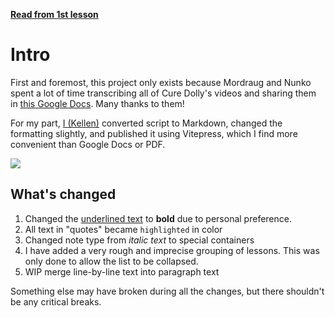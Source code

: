 **[Read from 1st lesson
](https://kellenok.github.io/cure-script/1-the-basic-types-of-sentences.html)**

# Intro

First and foremost, this project only exists because Mordraug and Nunko spent a lot of time transcribing all of Cure Dolly's videos and sharing them in [this Google Docs](https://docs.google.com/document/d/1XpuXerkGU8waJ4DPDNJA4bGeqOvM-csXjTe57iHARHc/). Many thanks to them!

For my part, [I (Kellen)](https://bento.me/kln) converted script to Markdown, changed the formatting slightly, and published it using Vitepress, which I find more convenient than Google Docs or PDF.

<img src="https://i.imgur.com/YOWRijj.png">

## What's changed

1. Changed the <u>underlined text</u> to **bold** due to personal preference.
2. All text in "quotes" became `highlighted` in color
3. Changed note type from *italic text* to speсial containers
4. I have added a very rough and imprecise grouping of lessons. This was only done to allow the list to be collapsed.
5. WIP merge line-by-line text into paragraph text

Something else may have broken during all the changes, but there shouldn't be any critical breaks.
